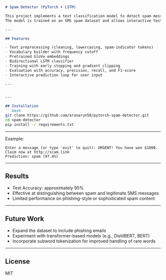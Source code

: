 ```markdown
# Spam Detector (PyTorch + LSTM)

This project implements a text classification model to detect spam messages using PyTorch.  
The model is trained on an SMS spam dataset and allows interactive testing of new messages.

---

## Features

- Text preprocessing (cleaning, lowercasing, spam-indicator tokens)
- Vocabulary builder with frequency cutoff
- Pretrained GloVe embeddings
- Bidirectional LSTM classifier
- Training with early stopping and gradient clipping
- Evaluation with accuracy, precision, recall, and F1-score
- Interactive prediction loop for user input

---


---

## Installation
```bash
git clone https://github.com/arunarun58/pytorch-spam-detector.git
cd spam-detector
pip install -r requirements.txt
````

---

Example:

```
Enter a message (or type 'exit' to quit): URGENT! You have won $1000. Claim now at http://scam.link
Prediction: spam (97.4%)
```

---

## Results

- Test Accuracy: approximately 95%
- Effective at distinguishing between spam and legitimate SMS messages
- Limited performance on phishing-style or sophisticated spam content

---

## Future Work

- Expand the dataset to include phishing emails
- Experiment with transformer-based models (e.g., DistilBERT, BERT)
- Incorporate subword tokenization for improved handling of rare words

---

## License

MIT
